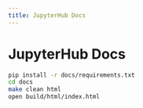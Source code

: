 ```yaml
---
title: JupyterHub Docs
---
```


# JupyterHub Docs

```bash
pip install -r docs/requirements.txt
cd docs
make clean html
open build/html/index.html
```
